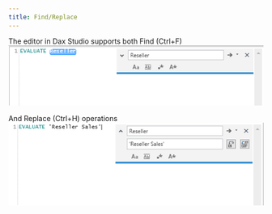 ```yaml
---
title: Find/Replace
---
```

The editor in Dax Studio supports both Find (Ctrl+F)
![](Replace_find.png)

And Replace (Ctrl+H) operations
![](Replace_Replace.png)
